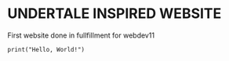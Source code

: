 # UNDERTALE INSPIRED WEBSITE
First website done in fullfillment for webdev11


    print("Hello, World!")
